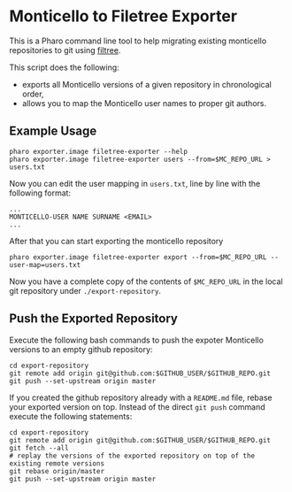 Monticello to Filetree Exporter
===============================

This is a Pharo command line tool to help migrating existing monticello repositories to git using [filtree](https://github.com/dalehenrich/filetree).

This script does the following:
- exports all Monticello versions of a given repository in chronological order,
- allows you to map the Monticello user names to proper git authors.


## Example Usage

~~~
pharo exporter.image filetree-exporter --help
pharo exporter.image filetree-exporter users --from=$MC_REPO_URL > users.txt
~~~

Now you can edit the user mapping in `users.txt`, line by line with the following format:
~~~
...
MONTICELLO-USER NAME SURNAME <EMAIL>
...
~~~

After that you can start exporting the monticello repository

~~~
pharo exporter.image filetree-exporter export --from=$MC_REPO_URL --user-map=users.txt
~~~

Now you have a complete copy of the contents of `$MC_REPO_URL` in the local git repository under `./export-repository`.

## Push the Exported Repository
Execute the following bash commands to push the expoter Monticello versions to an empty github repository:
~~~
cd export-repository
git remote add origin git@github.com:$GITHUB_USER/$GITHUB_REPO.git
git push --set-upstream origin master
~~~

If you created the github repository already with a `README.md` file, rebase your exported version on top.
Instead of the direct `git push` command execute the following statements:
~~~
cd export-repository
git remote add origin git@github.com:$GITHUB_USER/$GITHUB_REPO.git
git fetch --all
# replay the versions of the exported repository on top of the existing remote versions
git rebase origin/master
git push --set-upstream origin master
~~~
